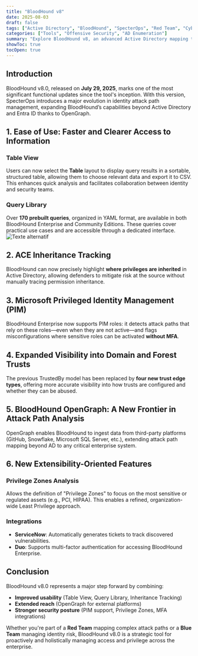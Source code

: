 ```yaml
---
title: "BloodHound v8"
date: 2025-08-03
draft: false
tags: ["Active Directory", "BloodHound", "SpecterOps", "Red Team", "Cybersecurity", "Reconnaissance", "Neo4j"]
categories: ["Tools", "Offensive Security", "AD Enumeration"]
summary: "Explore BloodHound v8, an advanced Active Directory mapping tool used by Red Teams to identify attack paths. Discover its setup, graph-based architecture, and new security and management features."
showToc: true
tocOpen: true
---
```


## **Introduction**

BloodHound v8.0, released on **July 29, 2025**, marks one of the most significant functional updates since the tool's inception. With this version, SpecterOps introduces a major evolution in identity attack path management, expanding BloodHound’s capabilities beyond Active Directory and Entra ID thanks to OpenGraph.

## **1. Ease of Use: Faster and Clearer Access to Information**

### Table View  
Users can now select the **Table** layout to display query results in a sortable, structured table, allowing them to choose relevant data and export it to CSV. This enhances quick analysis and facilitates collaboration between identity and security teams.

### Query Library  
Over **170 prebuilt queries**, organized in YAML format, are available in both BloodHound Enterprise and Community Editions. These queries cover practical use cases and are accessible through a dedicated interface.
![Texte alternatif](/images/20250805123933.png])

## **2. ACE Inheritance Tracking**  

BloodHound can now precisely highlight **where privileges are inherited** in Active Directory, allowing defenders to mitigate risk at the source without manually tracing permission inheritance.

## **3. Microsoft Privileged Identity Management (PIM)**  

BloodHound Enterprise now supports PIM roles: it detects attack paths that rely on these roles—even when they are not active—and flags misconfigurations where sensitive roles can be activated **without MFA**.

## **4. Expanded Visibility into Domain and Forest Trusts**  

The previous TrustedBy model has been replaced by **four new trust edge types**, offering more accurate visibility into how trusts are configured and whether they can be abused.

## **5. BloodHound OpenGraph: A New Frontier in Attack Path Analysis**

OpenGraph enables BloodHound to ingest data from third-party platforms (GitHub, Snowflake, Microsoft SQL Server, etc.), extending attack path mapping beyond AD to any critical enterprise system.

## **6. New Extensibility-Oriented Features**

### Privilege Zones Analysis  
Allows the definition of "Privilege Zones" to focus on the most sensitive or regulated assets (e.g., PCI, HIPAA). This enables a refined, organization-wide Least Privilege approach.

### Integrations  
- **ServiceNow**: Automatically generates tickets to track discovered vulnerabilities.  
- **Duo**: Supports multi-factor authentication for accessing BloodHound Enterprise.

## **Conclusion**

BloodHound v8.0 represents a major step forward by combining:

- **Improved usability** (Table View, Query Library, Inheritance Tracking)  
- **Extended reach** (OpenGraph for external platforms)  
- **Stronger security posture** (PIM support, Privilege Zones, MFA integrations)  

Whether you're part of a **Red Team** mapping complex attack paths or a **Blue Team** managing identity risk, BloodHound v8.0 is a strategic tool for proactively and holistically managing access and privilege across the enterprise.
